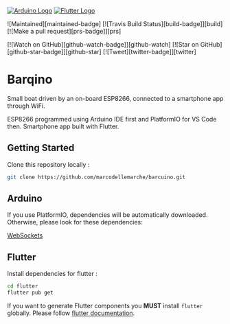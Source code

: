 [![Arduino Logo](https://www.vectorlogo.zone/logos/arduino/arduino-icon.svg)](https://arduino.cc/) [![Flutter Logo](https://www.vectorlogo.zone/logos/flutterio/flutterio-icon.svg)](https://flutter.dev/)

![Maintained][maintained-badge]
[![Travis Build Status][build-badge]][build]
[![Make a pull request][prs-badge]][prs]
<!-- [![License](http://img.shields.io/badge/Licence-MIT-brightgreen.svg)](LICENSE.md) -->

[![Watch on GitHub][github-watch-badge]][github-watch]
[![Star on GitHub][github-star-badge]][github-star]
[![Tweet][twitter-badge]][twitter]

# Barqino

Small boat driven by an on-board ESP8266, connected to a smartphone app through WiFi.

ESP8266 programmed using Arduino IDE first and PlatformIO for VS Code then. Smartphone app built with Flutter.

## Getting Started

Clone this repository locally :

``` bash
git clone https://github.com/marcodellemarche/barcuino.git
```

## Arduino

If you use PlatformIO, dependencies will be automatically downloaded. Otherwise, please look for these dependencies:

[WebSockets](https://github.com/Links2004/arduinoWebSockets/blob/master/src/WebSocketsServer.h)

## Flutter

Install dependencies for flutter :

``` bash
cd flutter
flutter pub get
```

If you want to generate Flutter components you **MUST** install `flutter` globally.
Please follow [flutter documentation](https://flutter.dev/docs/get-started/install).
